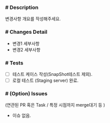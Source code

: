 ### # Description

변경사항 개요를 작성해주세요.

### # Changes Detail

- 변경1 세부사항
- 변경2 세부사항

### # Tests

- [ ] 테스트 케이스 작성(SnapShot테스트 제외).
- [ ] 로컬 테스트 (Staging server) 완료.

### # (Option) Issues

(연관된 PR 혹은 Task / 특정 시점까지 merge대기 등 )

- 이슈 없음.

